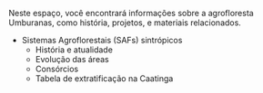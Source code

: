 Neste espaço, você encontrará informações sobre a agrofloresta Umburanas, como história, projetos, e materiais relacionados.

- Sistemas Agroflorestais (SAFs) sintrópicos
  - História e atualidade
  - Evolução das áreas
  - Consórcios
  - Tabela de extratificação na Caatinga
